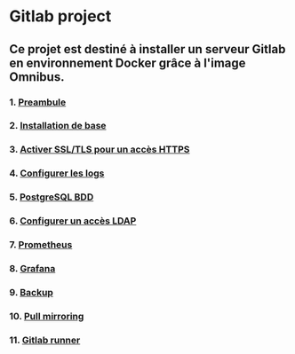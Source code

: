 # Gitlab project
## Ce projet est destiné à installer un serveur Gitlab en environnement Docker grâce à l'image Omnibus.

### 1. [Preambule](documentation/01-Preambule.md)

### 2. [Installation de base](documentation/02-Installation-de-base.md)

### 3. [Activer SSL/TLS pour un accès HTTPS](documentation/03-Activer-SSL-TLS.md)

### 4. [Configurer les logs](documentation/04-Configurer-les-logs.md)

### 5. [PostgreSQL BDD](documentation/05-PostgreSQL-BDD.md)

### 6. [Configurer un accès LDAP](documentation/06-Configurer-un-accès-LDAP.md)

### 7. [Prometheus](documentation/07-Prometheus.md)

### 8. [Grafana](documentation/08-Grafana.md)

### 9. [Backup](documentation/09-Backup.md)

### 10. [Pull mirroring](./documentation/10-Pull-mirroring.md)

### 11. [Gitlab runner](./documentation/11-Gitlab-runner.md)
